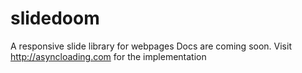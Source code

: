 # slidedoom
A responsive slide library for webpages
Docs are coming soon.
Visit http://asyncloading.com for the implementation

